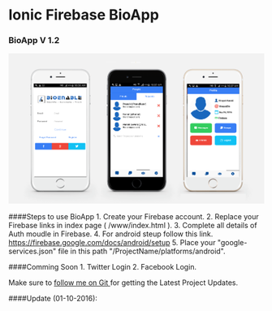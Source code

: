 # Ionic Firebase BioApp

### BioApp V 1.2
![BioApp V 1.2 ](https://github.com/BioEnableTech/bioapp/blob/master/fk-latest.png)

####Steps to use BioApp 
	1. Create your Firebase account. 
	2. Replace your Firebase links in index page ( /www/index.html ).
	3. Complete all details of Auth moudle in Firebase.
	4. For android steup follow this link.
		https://firebase.google.com/docs/android/setup
	5. Place your "google-services.json" file in this path "/ProjectName/platforms/android".

####Comming Soon
    1. Twitter Login
    2. Facebook Login.

Make sure to [follow me on Git ](https://github.com/BioEnableTech) for getting the Latest Project Updates. 

####Update (01-10-2016):

